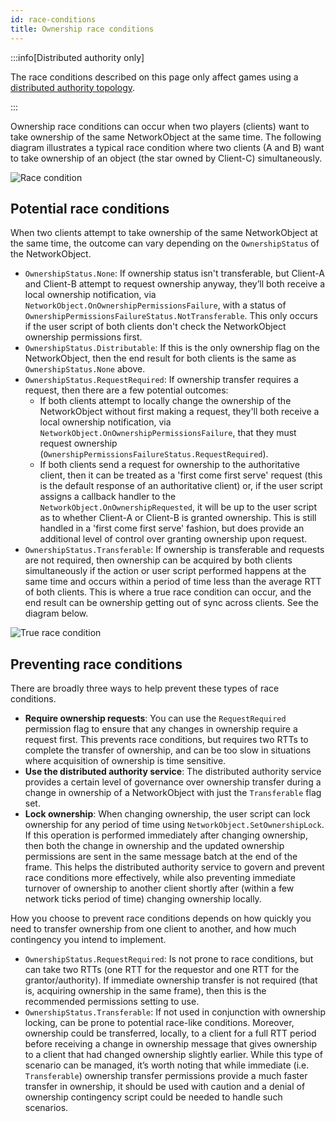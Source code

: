 ```yaml
---
id: race-conditions
title: Ownership race conditions
---
```


:::info[Distributed authority only]

The race conditions described on this page only affect games using a [distributed authority topology](../terms-concepts/distributed-authority.md).

:::

Ownership race conditions can occur when two players (clients) want to take ownership of the same NetworkObject at the same time. The following diagram illustrates a typical race condition where two clients (A and B) want to take ownership of an object (the star owned by Client-C) simultaneously.

![Race condition](/img/race-condition.jpg)

## Potential race conditions

When two clients attempt to take ownership of the same NetworkObject at the same time, the outcome can vary depending on the `OwnershipStatus` of the NetworkObject.

* `OwnershipStatus.None`: If ownership status isn't transferable, but Client-A and Client-B attempt to request ownership anyway, they’ll both receive a local ownership notification, via `NetworkObject.OnOwnershipPermissionsFailure`, with a status of `OwnershipPermissionsFailureStatus.NotTransferable`. This only occurs if the user script of both clients don't check the NetworkObject ownership permissions first.
* `OwnershipStatus.Distributable`: If this is the only ownership flag on the NetworkObject, then the end result for both clients is the same as `OwnershipStatus.None` above.
* `OwnershipStatus.RequestRequired`: If ownership transfer requires a request, then there are a few potential outcomes:
    * If both clients attempt to locally change the ownership of the NetworkObject without first making a request, they'll both receive a local ownership notification, via `NetworkObject.OnOwnershipPermissionsFailure`, that they must request ownership (`OwnershipPermissionsFailureStatus.RequestRequired`).
    * If both clients send a request for ownership to the authoritative client, then it can be treated as a 'first come first serve' request (this is the default response of an authoritative client) or, if the user script assigns a callback handler to the `NetworkObject.OnOwnershipRequested`, it will be up to the user script as to whether Client-A or Client-B is granted ownership. This is still handled in a 'first come first serve' fashion, but does provide an additional level of control over granting ownership upon request.
* `OwnershipStatus.Transferable`: If ownership is transferable and requests are not required, then ownership can be acquired by both clients simultaneously if the action or user script performed happens at the same time and occurs within a period of time less than the average RTT of both clients. This is where a true race condition can occur, and the end result can be ownership getting out of sync across clients. See the diagram below.

![True race condition](/img/true-race-condition.jpg)

## Preventing race conditions

There are broadly three ways to help prevent these types of race conditions.

* **Require ownership requests**: You can use the `RequestRequired` permission flag to ensure that any changes in ownership require a request first. This prevents race conditions, but requires two RTTs to complete the transfer of ownership, and can be too slow in situations where acquisition of ownership is time sensitive.
* **Use the distributed authority service**: The distributed authority service provides a certain level of governance over ownership transfer during a change in ownership of a NetworkObject with just the `Transferable` flag set.
* **Lock ownership**: When changing ownership, the user script can lock ownership for any period of time using `NetworkObject.SetOwnershipLock`. If this operation is performed immediately after changing ownership, then both the change in ownership and the updated ownership permissions are sent in the same message batch at the end of the frame. This helps the distributed authority service to govern and prevent race conditions more effectively, while also preventing immediate turnover of ownership to another client shortly after (within a few network ticks period of time) changing ownership locally.

How you choose to prevent race conditions depends on how quickly you need to transfer ownership from one client to another, and how much contingency you intend to implement.

* `OwnershipStatus.RequestRequired`: Is not prone to race conditions, but can take two RTTs (one RTT for the requestor and one RTT for the grantor/authority). If immediate ownership transfer is not required (that is, acquiring ownership in the same frame), then this is the recommended permissions setting to use.
* `OwnershipStatus.Transferable`: If not used in conjunction with ownership locking, can be prone to potential race-like conditions. Moreover, ownership could be transferred, locally, to a client for a full RTT period before receiving a change in ownership message that gives ownership to a client that had changed ownership slightly earlier. While this type of scenario can be managed, it’s worth noting that while immediate (i.e. `Transferable`) ownership transfer permissions provide a much faster transfer in ownership, it should be used with caution and a denial of ownership contingency script could be needed to handle such scenarios.

